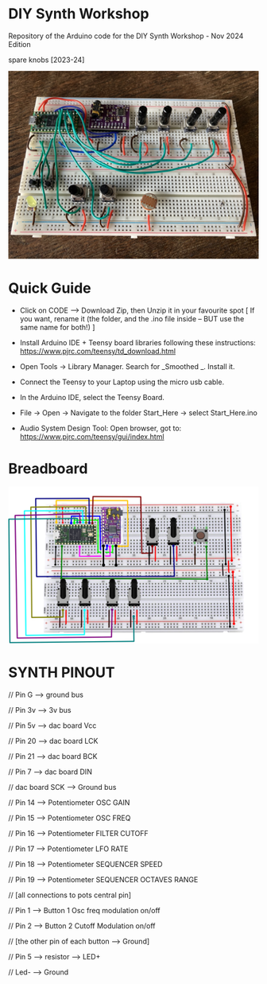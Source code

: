 # DIY Synth Workshop

Repository of the Arduino code for the DIY Synth Workshop - Nov 2024 Edition

spare knobs [2023-24]

![Model](https://github.com/spareknobs/diysynthworkshop/blob/main/diysynthboardpic.jpg)



# Quick Guide

- Click on CODE –> Download Zip, then Unzip  it in your favourite spot [ If you want, rename it (the folder, and the .ino file inside –  BUT use the same name for both!) ]

-  Install Arduino IDE + Teensy board libraries following these instructions:  https://www.pjrc.com/teensy/td_download.html

- Open Tools → Library Manager. Search for _Smoothed _. Install it.

- Connect the Teensy to your Laptop using the micro usb cable. 

- In the Arduino IDE, select the Teensy Board.

- File → Open → Navigate to the folder Start_Here → select Start_Here.ino

- Audio System Design Tool: Open browser, got to:  https://www.pjrc.com/teensy/gui/index.html


# Breadboard

![Model](https://github.com/spareknobs/diysynthworkshop/blob/main/breadboard.png)


# SYNTH PINOUT


//  Pin G  --> ground bus

//  Pin 3v --> 3v bus

//  Pin 5v --> dac board Vcc

//  Pin 20 --> dac board LCK

//  Pin 21 --> dac board BCK

//  Pin 7  --> dac board DIN

//  dac board SCK --> Ground bus

//  Pin 14 --> Potentiometer OSC GAIN 

//  Pin 15 --> Potentiometer OSC FREQ

//  Pin 16 --> Potentiometer FILTER CUTOFF

//  Pin 17 --> Potentiometer LFO RATE

//  Pin 18 --> Potentiometer SEQUENCER SPEED

//  Pin 19 --> Potentiometer SEQUENCER OCTAVES RANGE

//   [all connections to pots central pin]

//  Pin 1 --> Button 1 Osc freq modulation on/off

//  Pin 2 --> Button 2 Cutoff Modulation on/off

//  [the other pin of each button --> Ground]

//  Pin 5 --> resistor --> LED+

//  Led- --> Ground









